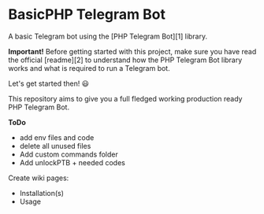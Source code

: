 # BasicPHP Telegram Bot 
A basic Telegram bot using the [PHP Telegram Bot][1] library.

**Important!** Before getting started with this project, make sure you have read the official [readme][2] to understand how the PHP Telegram Bot library works and what is required to run a Telegram bot.

Let's get started then! :smiley:

This repository aims to give you a full fledged working production ready PHP Telegram Bot. 


**ToDo**

- add env files and code
- delete all unused files
- Add custom commands folder
- Add unlockPTB + needed codes

Create wiki pages:
- Installation(s)
- Usage

